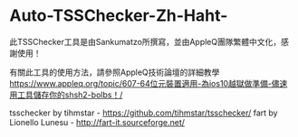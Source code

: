 # Auto-TSSChecker-Zh-Haht-
此TSSChecker工具是由Sankumatzo所撰寫，並由AppleQ團隊繁體中文化，感謝使用！

有關此工具的使用方法，請參照AppleQ技術論壇的詳細教學
https://www.appleq.org/topic/607-64位元裝置適用-為ios10越獄做準備-儘速用工具儲存你的shsh2-bolbs！/

tsschecker by tihmstar - https://github.com/tihmstar/tsschecker/
fart by Lionello Lunesu - http://fart-it.sourceforge.net/

